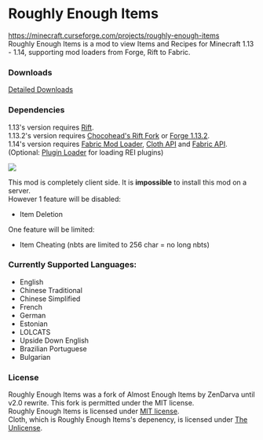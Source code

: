# Roughly Enough Items
https://minecraft.curseforge.com/projects/roughly-enough-items <br>
Roughly Enough Items is a mod to view Items and Recipes for Minecraft 1.13 - 1.14, supporting mod loaders from Forge, Rift to Fabric.
### Downloads
[Detailed Downloads](https://gist.github.com/shedaniel/fc0742cf96dd4c4cf5d9653ba42ca2d0#roughly-enough-items)

### Dependencies
1.13's version requires [Rift](https://minecraft.curseforge.com/projects/rift).  
1.13.2's version requires [Chocohead's Rift Fork](https://github.com/Chocohead/Rift) or [Forge 1.13.2](https://files.minecraftforge.net/maven/net/minecraftforge/forge/index_1.13.2.html).  
1.14's version requires [Fabric Mod Loader](https://fabricmc.net/), [Cloth API](https://minecraft.curseforge.com/projects/cloth) and [Fabric API](https://minecraft.curseforge.com/projects/fabric). (Optional: [Plugin Loader](https://minecraft.curseforge.com/projects/pluginloader) for loading REI plugins)

![](https://cdn.discordapp.com/attachments/472670263234920449/536198766118830081/unknown.png)

This mod is completely client side. It is **impossible** to install this mod on a server.  
However 1 feature will be disabled:
- Item Deletion

One feature will be limited:
- Item Cheating (nbts are limited to 256 char = no long nbts)

### Currently Supported Languages:
- English
- Chinese Traditional
- Chinese Simplified
- French
- German
- Estonian
- LOLCATS
- Upside Down English
- Brazilian Portuguese
- Bulgarian

### License
Roughly Enough Items was a fork of Almost Enough Items by ZenDarva until v2.0 rewrite. This fork is permitted under the MIT license.  
Roughly Enough Items is licensed under [MIT license](https://github.com/shedaniel/RoughlyEnoughItems/blob/1.14/LICENSE).  
Cloth, which is Roughly Enough Items's depenency, is licensed under [The Unlicense](https://github.com/shedaniel/Cloth/blob/master/LICENSE).
